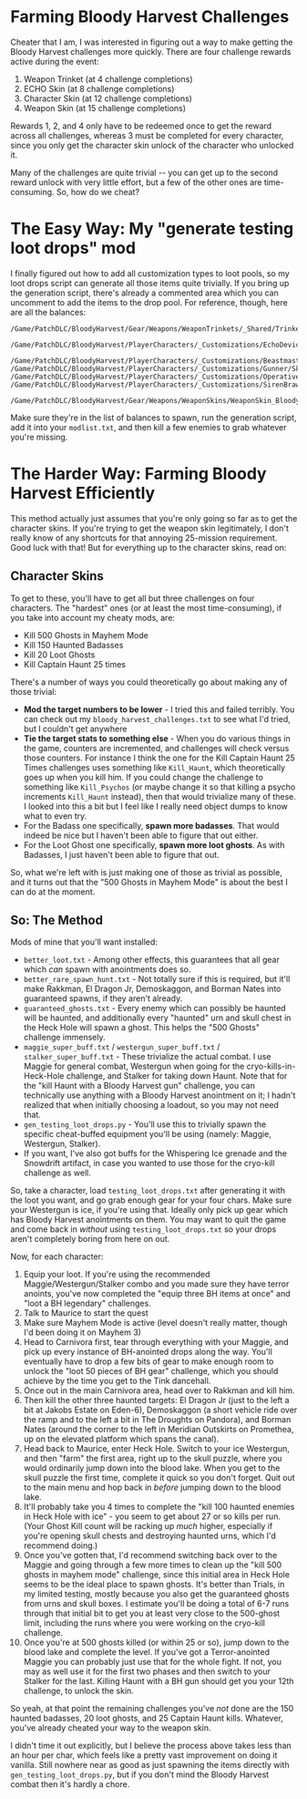 Farming Bloody Harvest Challenges
=================================

Cheater that I am, I was interested in figuring out a way to make getting
the Bloody Harvest challenges more quickly.  There are four challenge
rewards active during the event:

1. Weapon Trinket (at 4 challenge completions)
2. ECHO Skin (at 8 challenge completions)
3. Character Skin (at 12 challenge completions)
4. Weapon Skin (at 15 challenge completions)

Rewards 1, 2, and 4 only have to be redeemed once to get the reward
across all challenges, whereas 3 must be completed for every character,
since you only get the character skin unlock of the character who
unlocked it.

Many of the challenges are quite trivial -- you can get up to the
second reward unlock with very little effort, but a few of the other
ones are time-consuming.  So, how do we cheat?

The Easy Way: My "generate testing loot drops" mod
==================================================

I finally figured out how to add all customization types to loot pools, so
my loot drops script can generate all those items quite trivially.  If you
bring up the generation script, there's already a commented area which you
can uncomment to add the items to the drop pool.  For reference, though, here
are all the balances:

    /Game/PatchDLC/BloodyHarvest/Gear/Weapons/WeaponTrinkets/_Shared/Trinket_League_BloodyHarvest_1.InvBal_Trinket_League_BloodyHarvest_1

    /Game/PatchDLC/BloodyHarvest/PlayerCharacters/_Customizations/EchoDevice/ECHOTheme_11.InvBal_ECHOTheme_11

    /Game/PatchDLC/BloodyHarvest/PlayerCharacters/_Customizations/Beastmaster/Skins/CustomSkin_Beastmaster_40.InvBal_CustomSkin_Beastmaster_40
    /Game/PatchDLC/BloodyHarvest/PlayerCharacters/_Customizations/Gunner/Skins/CustomSkin_Gunner_40.InvBal_CustomSkin_Gunner_40
    /Game/PatchDLC/BloodyHarvest/PlayerCharacters/_Customizations/Operative/Skins/CustomSkin_Operative_40.InvBal_CustomSkin_Operative_40
    /Game/PatchDLC/BloodyHarvest/PlayerCharacters/_Customizations/SirenBrawler/Skins/CustomSkin_Siren_40.InvBal_CustomSkin_Siren_40

    /Game/PatchDLC/BloodyHarvest/Gear/Weapons/WeaponSkins/WeaponSkin_BloodyHarvest_01.InvBal_WeaponSkin_BloodyHarvest_01

Make sure they're in the list of balances to spawn, run the generation script,
add it into your `modlist.txt`, and then kill a few enemies to grab whatever
you're missing.

The Harder Way: Farming Bloody Harvest Efficiently
==================================================

This method actually just assumes that you're only going so far as
to get the character skins.  If you're trying to get the weapon
skin legitimately, I don't really know of any shortcuts for that
annoying 25-mission requirement.  Good luck with that!  But for
everything up to the character skins, read on:

Character Skins
---------------

To get to these, you'll have to get all but three challenges on four
characters.  The "hardest" ones (or at least the most time-consuming),
if you take into account my cheaty mods, are:

* Kill 500 Ghosts in Mayhem Mode
* Kill 150 Haunted Badasses
* Kill 20 Loot Ghosts
* Kill Captain Haunt 25 times

There's a number of ways you could theoretically go about making any
of those trivial:

* **Mod the target numbers to be lower** - I tried this and failed
  terribly.  You can check out my `bloody_harvest_challenges.txt` to
  see what I'd tried, but I couldn't get anywhere
* **Tie the target stats to something else** - When you do various
  things in the game, counters are incremented, and challenges will
  check versus those counters.  For instance I think the one for the
  Kill Captain Haunt 25 Times challenges uses something like `Kill_Haunt`,
  which theoretically goes up when you kill him.  If you could change
  the challenge to something like `Kill_Psychos` (or maybe change it
  so that killing a psycho increments `Kill_Haunt` instead), then
  that would trivialize many of these.  I looked into this a bit but
  I feel like I really need object dumps to know what to even try.
* For the Badass one specifically, **spawn more badasses**.  That would
  indeed be nice but I haven't been able to figure that out either.
* For the Loot Ghost one specifically, **spawn more loot ghosts**.
  As with Badasses, I just haven't been able to figure that out.

So, what we're left with is just making one of those as trivial as
possible, and it turns out that the "500 Ghosts in Mayhem Mode" is
about the best I can do at the moment.

So: The Method
--------------

Mods of mine that you'll want installed:

* `better_loot.txt` - Among other effects, this guarantees that all gear
  which *can* spawn with anointments does so.
* `better_rare_spawn_hunt.txt` - Not totally sure if this is required, but
  it'll make Rakkman, El Dragon Jr, Demoskaggon, and Borman Nates into
  guaranteed spawns, if they aren't already.
* `guaranteed_ghosts.txt` - Every enemy which can possibly be haunted
  will be haunted, and additionally every "haunted" urn and skull chest
  in the Heck Hole will spawn a ghost.  This helps the "500 Ghosts"
  challenge immensely.
* `maggie_super_buff.txt` / `westergun_super_buff.txt` / `stalker_super_buff.txt` -
  These trivialize the actual combat.  I use Maggie for general combat,
  Westergun when going for the cryo-kills-in-Heck-Hole challenge, and
  Stalker for taking down Haunt.  Note that for the "kill Haunt with a
  Bloody Harvest gun" challenge, you can technically use anything with
  a Bloody Harvest anointment on it; I hadn't realized that when
  initially choosing a loadout, so you may not need that.
* `gen_testing_loot_drops.py` - You'll use this to trivially spawn the
  specific cheat-buffed equipment you'll be using (namely: Maggie,
  Westergun, Stalker).
* If you want, I've also got buffs for the Whispering Ice grenade
  and the Snowdrift artifact, in case you wanted to use those for the
  cryo-kill challenge as well.

So, take a character, load `testing_loot_drops.txt` after generating it
with the loot you want, and go grab enough gear for your four chars.
Make sure your Westergun is ice, if you're using that.  Ideally only
pick up gear which has Bloody Harvest anointments on them.  You may want
to quit the game and come back in *without* using `testing_loot_drops.txt`
so your drops aren't completely boring from here on out.

Now, for each character:

1. Equip your loot.  If you're using the recommended Maggie/Westergun/Stalker
   combo and you made sure they have terror anoints, you've now completed
   the "equip three BH items at once" and "loot a BH legendary" challenges.
2. Talk to Maurice to start the quest
3. Make sure Mayhem Mode is active (level doesn't really matter, though I'd
   been doing it on Mayhem 3)
4. Head to Carnivora first, tear through everything with your Maggie, and
   pick up every instance of BH-anointed drops along the way.  You'll
   eventually have to drop a few bits of gear to make enough room to
   unlock the "loot 50 pieces of BH gear" challenge, which you should
   achieve by the time you get to the Tink dancehall.
5. Once out in the main Carnivora area, head over to Rakkman and kill him.
6. Then kill the other three haunted targets: El Dragon Jr (just to the
   left a bit at Jakobs Estate on Eden-6), Demoskaggon (a short vehicle
   ride over the ramp and to the left a bit in The Droughts on Pandora),
   and Borman Nates (around the corner to the left in Meridian Outskirts
   on Promethea, up on the elevated platform which spans the canal).
7. Head back to Maurice, enter Heck Hole.  Switch to your ice Westergun,
   and then "farm" the first area, right up to the skull puzzle, where
   you would ordinarily jump down into the blood lake.  When you get to
   the skull puzzle the first time, complete it quick so you don't
   forget.  Quit out to the main menu and hop back in *before* jumping
   down to the blood lake.
8. It'll probably take you 4 times to complete the "kill 100 haunted
   enemies in Heck Hole with ice" - you seem to get about 27 or so kills
   per run.  (Your Ghost Kill count will be racking up *much* higher,
   especially if you're opening skull chests and destroying haunted
   urns, which I'd recommend doing.)
9. Once you've gotten that, I'd recommend switching back over to the
   Maggie and going through a few more times to clean up the "kill 500
   ghosts in mayhem mode" challenge, since this initial area in Heck
   Hole seems to be the ideal place to spawn ghosts.  It's better than
   Trials, in my limited testing, mostly because you also get the
   guaranteed ghosts from urns and skull boxes.  I estimate you'll be
   doing a total of 6-7 runs through that initial bit to get you at
   least very close to the 500-ghost limit, including the runs where
   you were working on the cryo-kill challenge.
10. Once you're at 500 ghosts killed (or within 25 or so), jump down
    to the blood lake and complete the level.  If you've got a
    Terror-anointed Maggie you can probably just use that for the
    whole fight.  If not, you may as well use it for the first two
    phases and then switch to your Stalker for the last.  Killing
    Haunt with a BH gun should get you your 12th challenge, to
    unlock the skin.

So yeah, at that point the remaining challenges you've *not* done are
the 150 haunted badasses, 20 loot ghosts, and 25 Captain Haunt kills.
Whatever, you've already cheated your way to the weapon skin.

I didn't time it out explicitly, but I believe the process above takes
less than an hour per char, which feels like a pretty vast improvement
on doing it vanilla.  Still nowhere near as good as just spawning the
items directly with `gen_testing_loot_drops.py`, but if you don't mind
the Bloody Harvest combat then it's hardly a chore.

